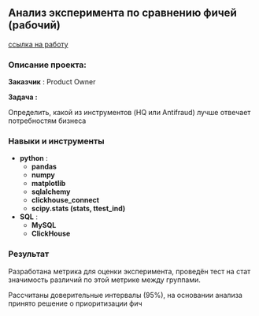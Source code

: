 ## Анализ эксперимента по сравнению фичей (рабочий)

[ссылка на работу](https://github.com/Radikdpm55/Projects/blob/main/%D0%90%D0%BD%D0%B0%D0%BB%D0%B8%D0%B7%20%D1%8D%D0%BA%D1%81%D0%BF%D0%B5%D1%80%D0%B8%D0%BC%D0%B5%D0%BD%D1%82%D0%B0%20%D0%BF%D0%BE%20%D1%81%D1%80%D0%B0%D0%B2%D0%BD%D0%B5%D0%BD%D0%B8%D1%8E%20%D1%84%D0%B8%D1%87%D0%B5%D0%B9/Experiment%20HQ%20vs%20antifraud-Copy1%20(1).ipynb)
### Описание проекта:

**Заказчик** : Product Owner

**Задача :**

Определить, какой из инструментов (HQ или Antifraud) лучше отвечает потребностям бизнеса

### Навыки и инструменты

- **python** :
    - **pandas**
    - **numpy**
    - **matplotlib**
    - **sqlalchemy**
    - **clickhouse_connect**
    - **scipy.stats (stats, ttest_ind)**
- **SQL** :
    - **MySQL**
    - **ClickHouse**


### Результат

Разработана метрика для оценки эксперимента, проведён тест на стат значимость различий по этой метрике между группами. 

Рассчитаны доверительные интервалы (95%), на основании анализа принято решение о приоритизации фич
